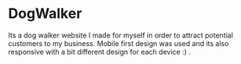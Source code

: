 # DogWalker
Its a dog walker website I made for myself in order to attract potential customers to my business. Mobile first design was used and its also responsive with a bit different design for each device :) .
